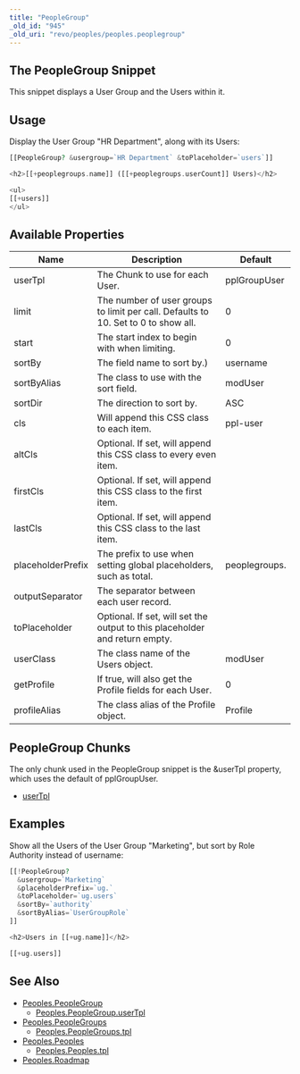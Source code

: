 ```yaml
---
title: "PeopleGroup"
_old_id: "945"
_old_uri: "revo/peoples/peoples.peoplegroup"
---
```


## The PeopleGroup Snippet

This snippet displays a User Group and the Users within it.

## Usage

Display the User Group "HR Department", along with its Users:

``` php
[[PeopleGroup? &usergroup=`HR Department` &toPlaceholder=`users`]]

<h2>[[+peoplegroups.name]] ([[+peoplegroups.userCount]] Users)</h2>

<ul>
[[+users]]
</ul>
```

## Available Properties

| Name              | Description                                                                        | Default       |
| ----------------- | ---------------------------------------------------------------------------------- | ------------- |
| userTpl           | The Chunk to use for each User.                                                    | pplGroupUser  |
| limit             | The number of user groups to limit per call. Defaults to 10. Set to 0 to show all. | 0             |
| start             | The start index to begin with when limiting.                                       | 0             |
| sortBy            | The field name to sort by.)                                                        | username      |
| sortByAlias       | The class to use with the sort field.                                              | modUser       |
| sortDir           | The direction to sort by.                                                          | ASC           |
| cls               | Will append this CSS class to each item.                                           | ppl-user      |
| altCls            | Optional. If set, will append this CSS class to every even item.                   |               |
| firstCls          | Optional. If set, will append this CSS class to the first item.                    |               |
| lastCls           | Optional. If set, will append this CSS class to the last item.                     |               |
| placeholderPrefix | The prefix to use when setting global placeholders, such as total.                 | peoplegroups. |
| outputSeparator   | The separator between each user record.                                            |               |
| toPlaceholder     | Optional. If set, will set the output to this placeholder and return empty.        |               |
| userClass         | The class name of the Users object.                                                | modUser       |
| getProfile        | If true, will also get the Profile fields for each User.                           | 0             |
| profileAlias      | The class alias of the Profile object.                                             | Profile       |

## PeopleGroup Chunks

The only chunk used in the PeopleGroup snippet is the &userTpl property, which uses the default of pplGroupUser.

- [userTpl](extras/peoples/peoples.peoplegroup/peoples.peoplegroup.usertpl "Peoples.PeopleGroup.userTpl")

## Examples

Show all the Users of the User Group "Marketing", but sort by Role Authority instead of username:

``` php
[[!PeopleGroup?
  &usergroup=`Marketing`
  &placeholderPrefix=`ug.`
  &toPlaceholder=`ug.users`
  &sortBy=`authority`
  &sortByAlias=`UserGroupRole`
]]

<h2>Users in [[+ug.name]]</h2>

[[+ug.users]]
```

## See Also

- [Peoples.PeopleGroup](extras/peoples/peoples.peoplegroup)
  - [Peoples.PeopleGroup.userTpl](extras/peoples/peoples.peoplegroup/peoples.peoplegroup.usertpl)
- [Peoples.PeopleGroups](extras/peoples/peoples.peoplegroups)
  - [Peoples.PeopleGroups.tpl](extras/peoples/peoples.peoplegroups/peoples.peoplegroups.tpl)
- [Peoples.Peoples](extras/peoples/peoples.peoples)
  - [Peoples.Peoples.tpl](extras/peoples/peoples.peoples/peoples.peoples.tpl)
- [Peoples.Roadmap](extras/peoples/peoples.roadmap)